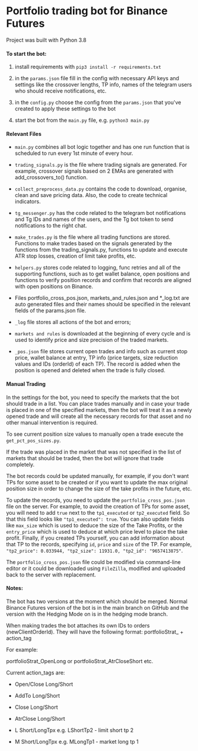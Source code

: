 # Portfolio trading bot for Binance Futures

Project was built with Python 3.8

#### To start the bot:
1. install requirements with `pip3 install -r requirements.txt`

1. in the `params.json` file fill in the config with necessary API keys and settings like the crossover lengths, TP info, names of the telegram users who should receive notifications, etc.

1. in the `config.py` choose the config from the `params.json` that you've created to apply these settings to the bot

1. start the bot from the `main.py` file, e.g. `python3 main.py`

#### Relevant Files
* `main.py` combines all bot logic together and has one run function that is scheduled to run every 1st minute of every hour.

* `trading_signals.py` is the file where trading signals are generated. For example, crossover signals based on 2 EMAs are generated with add_crossovers_to() function.

* `collect_preprocess_data.py` contains the code to download, organise, clean and save pricing data. Also, the code to create technical indicators.

* `tg_messenger.py` has the code related to the telegram bot notifications and Tg IDs and names of the users, and the Tg bot token to send notifications to the right chat.

* `make_trades.py` is the file where all trading functions are stored. Functions to make trades based on the signals generated by the functions from the trading_signals.py, functions to update and execute ATR stop losses, creation of limit take profits, etc.

* `helpers.py` stores code related to logging, func retries and all of the supporting functions, such as to get wallet balance, open positions and functions to verify position records and confirm that records are aligned with open positions on Binance.

* Files portfolio_cross_pos.json, markets_and_rules.json and *_log.txt are auto generated files and their names should be specified in the relevant fields of the params.json file.

* `_log` file stores all actions of the bot and errors;

* `markets and rules` is downloaded at the beginning of every cycle and is used to identify price and size precision of the traded markets.

* `_pos.json` file stores current open trades and info such as current stop price, wallet balance at entry, TP info (price targets, size reduction values and IDs (orderId) of each TP). The record is added when the position is opened and deleted when the trade is fully closed.


#### Manual Trading
In the settings for the bot, you need to specify the markets that the bot should trade in a list. You can place trades manually and in case your trade is placed in one of the specified markets, then the bot will treat it as a newly opened trade and will create all the necessary records for that asset and no other manual intervention is required. 

To see current position size values to manually open a trade execute the `get_pct_pos_sizes.py`.

If the trade was placed in the market that was not specified in the list of markets that should be traded, then the bot will ignore that trade completely.

The bot records could be updated manually, for example, if you don't want TPs for some asset to be created or if you want to update the max original position size in order
to change the size of the take profits in the future, etc.

To update the records, you need to update the `portfolio_cross_pos.json` file on the server. For example, to avoid the creation of TPs for some asset, you will need to add `true` next to the `tp1_executed` or `tp2_executed` field. So that this field looks like `"tp1_executed": true`. You can also update fields like `max_size` which is used to deduce the size of the Take Profits, or the `entry_price` which is used to deduce at which price level to place the take profit. Finally, if you created TPs yourself, you can add information about that TP to the records, specifying `id`, `price` and `size` of the TP. For example, `"tp2_price": 0.033944, "tp2_size": 11931.0, "tp2_id": "9657413875"`.

The `portfolio_cross_pos.json` file could be modified via command-line editor or it could be downloaded using `FileZilla`, modified and uploaded back to the 
server with replacement.

#### Notes:
The bot has two versions at the moment which should be merged. Normal Binance Futures version of the bot is in the main branch on GitHub and the version with the Hedging Mode on is in the hedging mode branch.

When making trades the bot attaches its own IDs to orders (newClientOrderId). They will have the following format: portfolioStrat_ + action_tag

For example:

portfolioStrat_OpenLong or portfolioStrat_AtrCloseShort etc.

Current action_tags are:

* Open/Close Long/Short

* AddTo Long/Short

* Close Long/Short

* AtrClose Long/Short

* L Short/LongTpx e.g. LShortTp2 - limit short tp 2

* M Short/LongTpx e.g. MLongTp1 - market long tp 1
